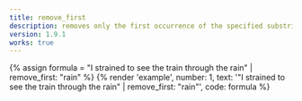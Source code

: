 ```yaml
---
title: remove_first
description: removes only the first occurrence of the specified substring from a string.
version: 1.9.1
works: true
---
```

{% assign formula = "I strained to see the train through the rain" | remove_first: "rain" %}
{% render 'example', number: 1, text: '"I strained to see the train through the rain" | remove_first: "rain"', code: formula %}
